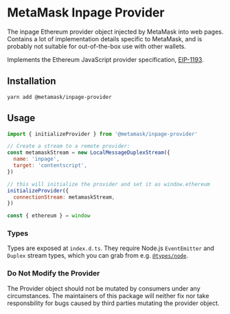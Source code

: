 # MetaMask Inpage Provider

The inpage Ethereum provider object injected by MetaMask into web pages.
Contains a lot of implementation details specific to MetaMask, and is probably
not suitable for out-of-the-box use with other wallets.

Implements the Ethereum JavaScript provider specification, [EIP-1193](https://eips.ethereum.org/EIPS/eip-1193).

## Installation

`yarn add @metamask/inpage-provider`

## Usage

```javascript
import { initializeProvider } from '@metamask/inpage-provider'

// Create a stream to a remote provider:
const metamaskStream = new LocalMessageDuplexStream({
  name: 'inpage',
  target: 'contentscript',
})

// this will initialize the provider and set it as window.ethereum
initializeProvider({
  connectionStream: metamaskStream,
})

const { ethereum } = window
```

### Types

Types are exposed at `index.d.ts`.
They require Node.js `EventEmitter` and `Duplex` stream types, which you can grab from e.g. [`@types/node`](https://npmjs.com/package/@types/node).

### Do Not Modify the Provider

The Provider object should not be mutated by consumers under any circumstances.
The maintainers of this package will neither fix nor take responsbility for bugs caused by third parties mutating the provider object.
